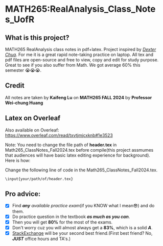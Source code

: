 # MATH265:RealAnalysis_Class_Notes_UofR
## What is this project?
MATH265 RealAnalysis class notes in pdf+latex. Project inspired by [*Dexter Chua*](https://dec41.user.srcf.net/notes/). For me it is a great rapid note-taking practice on laptop. All tex and pdf files are open-source and free to view, copy and edit for study purpose. Great to see if you also suffer from Math. We got average 60% this semester 😭😭😭. 

## Credit
All notes are taken by **Kaifeng Lu** on **MATH265 FALL 2024** by **Professor Wei-chung Huang**

## Latex on Overleaf
Also available on Overleaf:
https://www.overleaf.com/read/txvtjmjcxknb#1e3523

Note: You need to change the file path of **header.tex** in Math265_ClassNotes_Fall2024.tex before compile(this project assmumes that audiences will have basic latex editing experience for background). Here is how:

Change the following line of code in the Math265_ClassNotes_Fall2024.tex. 
```
\input{your/path/of/header.tex}
```

## Pro advice: 
- [x] Find ***any*** *available practice exam*(if you KNOW what I mean😎) and do them. 
- [x] Do practice question in the textbook ***as much as you can***.
- [x] Then you will get **80%** for the most of the exams. 
- [x] Don't worry cuz you will almost always get a **83%**, which is a solid ***A***.
- [x] [StackExchange](https://math.stackexchange.com/ "Best alternative for Chat ;)") will be your second best friend.(First best friend? No, ***JUST*** office hours and TA's.)
